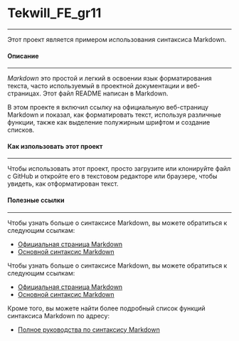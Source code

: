 # Tekwill_FE_gr11
---


Этот проект является примером использования синтаксиса Markdown.


#### Описание
---


*Markdown* это простой и легкий в освоении язык форматирования текста, часто используемый в проектной документации и веб-страницах. Этот файл README написан в Markdown.

В этом проекте я включил ссылку на официальную веб-страницу Markdown и показал, как форматировать текст, используя различные функции, также как выделение полужирным шрифтом и создание списков.


#### Как изпользовать этот проект
---


Чтобы использовать этот проект, просто загрузите или клонируйте файл с GitHub и откройте его в текстовом редакторе или браузере, чтобы увидеть, как отформатирован текст.


####  Полезные ссылки
---


Чтобы узнать больше о синтаксисе Markdown, вы можете обратиться к следующим ссылкам:

- [Официальная страница Markdown](https://www.markdownguide.org/)
- [Основной синтаксис Markdown](https://www.markdownguide.org/basic-syntax/)

Чтобы узнать больше о синтаксисе Markdown, вы можете обратиться к следующим ссылкам:

- [Официальная страница Markdown](https://www.markdownguide.org/)
- [Основной синтаксис Markdown](https://www.markdownguide.org/basic-syntax/)

Кроме того, вы можете найти более подробный список функций синтаксиса Markdown по адресу:

- [Полное руководства по синтаксису Markdown](https://www.markdownguide.org/getting-started/)